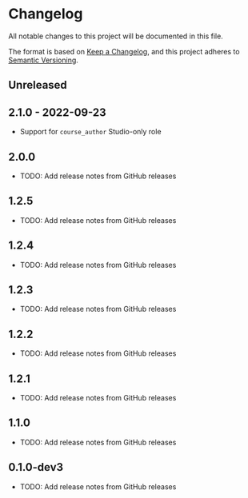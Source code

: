 # Changelog

All notable changes to this project will be documented in this file.

The format is based on [Keep a Changelog](https://keepachangelog.com/en/1.0.0/),
and this project adheres to [Semantic Versioning](https://semver.org/spec/v2.0.0.html).

<!-- Note: Update the `Unreleased link` after adding a new release -->

## Unreleased

## 2.1.0 - 2022-09-23
 - Support for `course_author` Studio-only role

## 2.0.0
 - TODO: Add release notes from GitHub releases

## 1.2.5
 - TODO: Add release notes from GitHub releases

## 1.2.4
 - TODO: Add release notes from GitHub releases

## 1.2.3
 - TODO: Add release notes from GitHub releases

## 1.2.2
 - TODO: Add release notes from GitHub releases

## 1.2.1
 - TODO: Add release notes from GitHub releases

## 1.1.0
 - TODO: Add release notes from GitHub releases

## 0.1.0-dev3
 - TODO: Add release notes from GitHub releases
